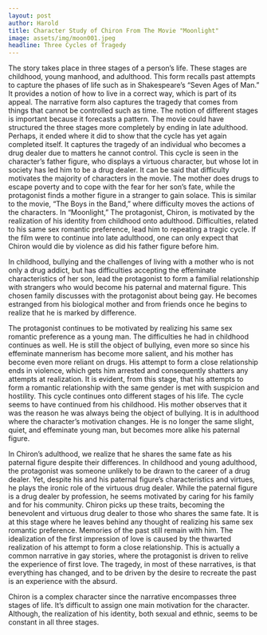 ```yaml
---
layout: post
author: Harold
title: Character Study of Chiron From The Movie "Moonlight"
image: assets/img/moon001.jpeg
headline: Three Cycles of Tragedy
---
```


The story takes place in three stages of a person’s life. These stages are childhood, young manhood, and adulthood. This form recalls past attempts to capture the phases of life such as in Shakespeare’s “Seven Ages of Man.” It provides a notion of how to live in a correct way, which is part of its appeal. The narrative form also captures the tragedy that comes from things that cannot be controlled such as time. The notion of different stages is important because it forecasts a pattern. The movie could have structured the three stages more completely by ending in late adulthood. Perhaps, it ended where it did to show that the cycle has yet again completed itself. It captures the tragedy of an individual who becomes a drug dealer due to matters he cannot control. This cycle is seen in the character’s father figure, who displays a virtuous character, but whose lot in society has led him to be a drug dealer. It can be said that difficulty motivates the majority of characters in the movie. The mother does drugs to escape poverty and to cope with the fear for her son’s fate, while the protagonist finds a mother figure in a stranger to gain solace. This is similar to the movie, “The Boys in the Band,” where difficulty moves the actions of the characters. In “Moonlight,” The protagonist, Chiron, is motivated by the realization of his identity from childhood onto adulthood. Difficulties, related to his same sex romantic preference, lead him to repeating a tragic cycle. If the film were to continue into late adulthood, one can only expect that Chiron would die by violence as did his father figure before him. 

In childhood, bullying and the challenges of living with a mother who is not only a drug addict, but has difficulties accepting the effeminate characteristics of her son, lead the protagonist to form a familial relationship with strangers who would become his paternal and maternal figure. This chosen family discusses with the protagonist about being gay. He becomes estranged from his biological mother and from friends once he begins to realize that he is marked by difference. 

The protagonist continues to be motivated by realizing his same sex romantic preference as a young man. The difficulties he had in childhood continues as well. He is still the object of bullying, even more so since his effeminate mannerism has become more salient, and his mother has become even more reliant on drugs. His attempt to form a close relationship ends in violence, which gets him arrested and consequently shatters any attempts at realization. It is evident, from this stage, that his attempts to form a romantic relationship with the same gender is met with suspicion and hostility. This cycle continues onto different stages of his life. The cycle seems to have continued from his childhood. His mother observes that it was the reason he was always being the object of bullying. It is in adulthood where the character’s motivation changes. He is no longer the same slight, quiet, and effeminate young man, but becomes more alike his paternal figure.  

In Chiron’s adulthood, we realize that he shares the same fate as his paternal figure despite their differences. In childhood and young adulthood, the protagonist was someone unlikely to be drawn to the career of a drug dealer. Yet, despite his and his paternal figure’s characteristics and virtues, he plays the ironic role of the virtuous drug dealer. While the paternal figure is a drug dealer by profession, he seems motivated by caring for his family and for his community. Chiron picks up these traits, becoming the benevolent and virtuous drug dealer to those who shares the same fate. It is at this stage where he leaves behind any thought of realizing his same sex romantic preference. Memories of the past still remain with him. The idealization of the first impression of love is caused by the thwarted realization of his attempt to form a close relationship. This is actually a common narrative in gay stories, where the protagonist is driven to relive the experience of first love. The tragedy, in most of these narratives, is that everything has changed, and to be driven by the desire to recreate the past is an experience with the absurd.  

Chiron is a complex character since the narrative encompasses three stages of life. It’s difficult to assign one main motivation for the character. Although, the realization of his identity, both sexual and ethnic, seems to be constant in all three stages. 


